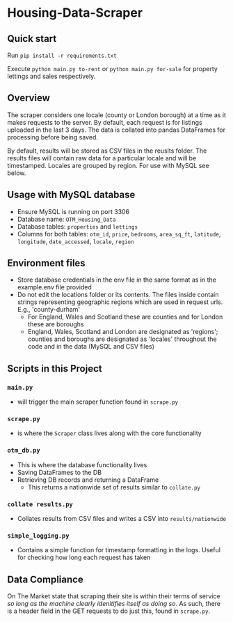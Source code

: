 # Housing-Data-Scraper

## Quick start
Run `pip install -r requirements.txt` 

Execute `python main.py to-rent` or `python main.py for-sale` for property lettings and sales respectively. 

## Overview

The scraper considers one locale (county or London borough) at a time as it makes requests to the server. By default, each request is for listings uploaded in the last 3 days. The data is collated into pandas DataFrames for processing before being saved.

By default, results will be stored as CSV files in the reuslts folder. The results files will contain raw data for a particular locale and will be timestamped. Locales are grouped by region. For use with MySQL see below.

## Usage with MySQL database
- Ensure MySQL is running on port 3306
- Database name: `OTM_Housing_Data`
- Database tables: `properties` and `lettings`
- Columns for both tables: `otm_id`, `price`, `bedrooms`, `area_sq_ft`, `latitude`, `longitude`, `date_accessed`, `locale`, `region`


## Environment files
- Store database credentials in the env file in the same format as in the example.env file provided
- Do not edit the locations folder or its contents. The files inside contain strings representing geographic regions which are used in request urls. E.g., 'county-durham'
    - For England, Wales and Scotland these are counties and for London these are boroughs
    - England, Wales, Scotland and London are designated as 'regions'; counties and boroughs are designated as 'locales' throughout the code and in the data (MySQL and CSV files)

## Scripts in this Project
### `main.py` 
- will trigger the main scraper function found in `scrape.py`
### `scrape.py` 
- is where the `Scraper` class lives along with the core functionality
### `otm_db.py`
- This is where the database functionality lives
- Saving DataFrames to the DB
- Retrieving DB records and returning a DataFrame
    - This returns a nationwide set of results similar to `collate.py`
### `collate results.py`
- Collates results from CSV files and writes a CSV into `results/nationwide`
### `simple_logging.py`
- Contains a simple function for timestamp formatting in the logs. Useful for checking how long each request has taken

## Data Compliance

On The Market state that scraping their site is within their terms of service _so long as the machine clearly idenitifies itself as doing so_. As such, there is a header field in the GET requests to do just this, found in `scrape.py`.